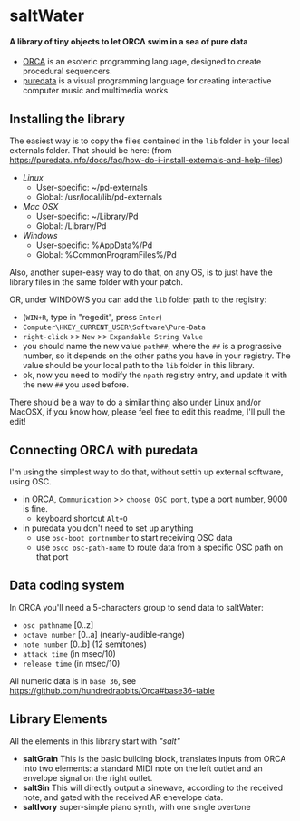 # saltWater
#### A library of tiny objects to let ORCΛ swim in a sea of pure data

* [ORCA](https://100r.co/pages/orca.html) is an esoteric programming language, designed to create procedural sequencers.
* [puredata](https://puredata.info/) is a visual programming language for creating interactive computer music and multimedia works.

## Installing the library
The easiest way is to copy the files contained in the `lib` folder in your local externals folder.
That should be here: (from https://puredata.info/docs/faq/how-do-i-install-externals-and-help-files)
* _Linux_
  - User-specific: ~/pd-externals
  - Global: /usr/local/lib/pd-externals
* _Mac OSX_
  - User-specific: ~/Library/Pd
  - Global: /Library/Pd
* _Windows_
  - User-specific: %AppData%/Pd
  - Global: %CommonProgramFiles%/Pd
  
Also, another super-easy way to do that, on any OS, is to just have the library files in the same folder with your patch.

OR, under WINDOWS you can add the `lib` folder path to the registry:
  - (`WIN+R`, type in "regedit", press `Enter`)
  - `Computer\HKEY_CURRENT_USER\Software\Pure-Data`
  - `right-click` >> `New` >> `Expandable String Value`
  - you should name the new value `path##`, where the `##` is a prograssive number, so it depends on the other paths you have in your registry. The value should be your local path to the `lib` folder in this library.
  - ok, now you need to modify the `npath` registry entry, and update it with the new `##` you used before.
  
There should be a way to do a similar thing also under Linux and/or MacOSX, if you know how, please feel free to edit this readme, I'll pull the edit!

## Connecting ORCΛ with puredata
I'm using the simplest way to do that, without settin up external software, using OSC.
* in ORCA, `Communication` >> `choose OSC port`, type a port number, 9000 is fine.
  - keyboard shortcut `Alt+O`
* in puredata you don't need to set up anything
  - use `osc-boot portnumber` to start receiving OSC data
  - use `oscc osc-path-name` to route data from a specific OSC path on that port
  
## Data coding system
In ORCA you'll need a 5-characters group to send data to saltWater:
* `osc pathname` [0..z]
* `octave number` [0..a] (nearly-audible-range)
* `note number` [0..b] (12 semitones)
* `attack time` (in msec/10)
* `release time` (in msec/10)

All numeric data is in `base 36`, see https://github.com/hundredrabbits/Orca#base36-table
  
## Library Elements
All the elements in this library start with _"salt"_
* **saltGrain**
  This is the basic building block, translates inputs from ORCA into two elements: a standard MIDI note on the left outlet and an envelope signal on the right outlet.
* **saltSin**
  This will directly output a sinewave, according to the received note, and gated with the received AR enevelope data.
* **saltIvory**
  super-simple piano synth, with one single overtone
